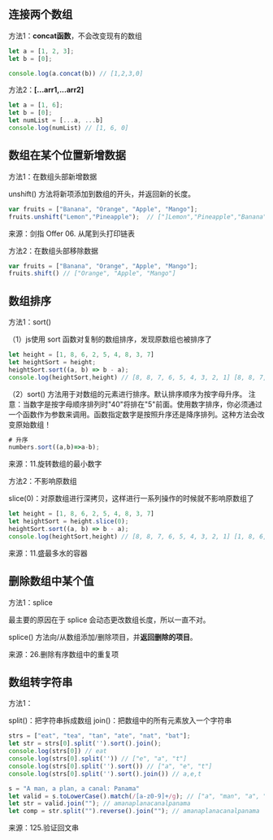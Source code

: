 ## 连接两个数组

方法1：**concat函数**，不会改变现有的数组

```javascript
let a = [1, 2, 3];
let b = [0];

console.log(a.concat(b)) // [1,2,3,0]
```

方法2：**[...arr1,...arr2]**

```javascript
let a = [1, 6];
let b = [0];
let numList = [...a, ...b]
console.log(numList) // [1, 6, 0]
```

## 数组在某个位置新增数据

方法1：在数组头部新增数据

unshift() 方法将新项添加到数组的开头，并返回新的长度。

```javascript
var fruits = ["Banana", "Orange", "Apple", "Mango"];
fruits.unshift("Lemon","Pineapple");  // ["]Lemon","Pineapple","Banana","Orange","Apple","Mango"
```

来源：剑指 Offer 06. 从尾到头打印链表

方法2：在数组头部移除数据

```javascript
var fruits = ["Banana", "Orange", "Apple", "Mango"];
fruits.shift() // ["Orange", "Apple", "Mango"]
```

## 数组排序

方法1：sort()

（1）js使用 sort 函数对复制的数组排序，发现原数组也被排序了

```javascript
let height = [1, 8, 6, 2, 5, 4, 8, 3, 7]
let heightSort = height;
heightSort.sort((a, b) => b - a);
console.log(heightSort,height) // [8, 8, 7, 6, 5, 4, 3, 2, 1] [8, 8, 7, 6, 5, 4, 3, 2, 1]
```

（2）sort() 方法用于对数组的元素进行排序。默认排序顺序为按字母升序。
注意：当数字是按字母顺序排列时"40"将排在"5"前面。使用数字排序，你必须通过一个函数作为参数来调用。函数指定数字是按照升序还是降序排列。这种方法会改变原始数组！

```javascript
# 升序
numbers.sort((a,b)=>a-b);
```

来源：11.旋转数组的最小数字

方法2：不影响原数组

slice(0)：对原数组进行深拷贝，这样进行一系列操作的时候就不影响原数组了

```javascript
let height = [1, 8, 6, 2, 5, 4, 8, 3, 7]
let heightSort = height.slice(0);
heightSort.sort((a, b) => b - a);
console.log(heightSort,height) // [8, 8, 7, 6, 5, 4, 3, 2, 1] [1, 8, 6, 2, 5, 4, 8, 3, 7]
```

来源：11.盛最多水的容器

## 删除数组中某个值

方法1：splice

最主要的原因在于 splice 会动态更改数组长度，所以一直不对。

splice() 方法向/从数组添加/删除项目，并**返回删除的项目**。

来源：26.删除有序数组中的重复项

## 数组转字符串

方法1：

split()：把字符串拆成数组
join()：把数组中的所有元素放⼊⼀个字符串

```javascript
strs = ["eat", "tea", "tan", "ate", "nat", "bat"];
let str = strs[0].split('').sort().join();
console.log(strs[0]) // eat
console.log(strs[0].split('')) // ["e", "a", "t"]
console.log(strs[0].split('').sort()) // ["a", "e", "t"]
console.log(strs[0].split('').sort().join()) // a,e,t
```

```javascript
s = "A man, a plan, a canal: Panama"
let valid = s.toLowerCase().match(/[a-z0-9]+/g); // ["a", "man", "a", "plan", "a", "canal", "panama"]
let str = valid.join(""); // amanaplanacanalpanama
let comp = str.split("").reverse().join(""); // amanaplanacanalpanama
```

来源：125.验证回文串
